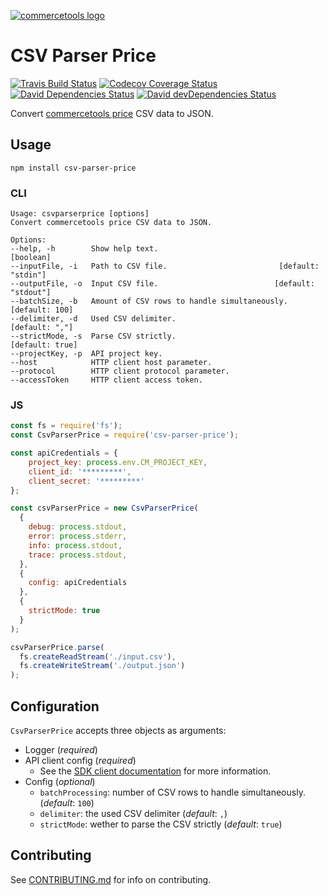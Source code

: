 [![commercetools logo][commercetools-icon]][commercetools]

# CSV Parser Price
[![Travis Build Status][travis-icon]][travis]
[![Codecov Coverage Status][codecov-icon]][codecov]
[![David Dependencies Status][david-icon]][david]
[![David devDependencies Status][david-dev-icon]][david-dev]

Convert [commercetools price](https://dev.commercetools.com/http-api-projects-products.html#price) CSV data to JSON.

## Usage
`npm install csv-parser-price`

### CLI
```
Usage: csvparserprice [options]
Convert commercetools price CSV data to JSON.

Options:
--help, -h        Show help text.                                    [boolean]
--inputFile, -i   Path to CSV file.                         [default: "stdin"]
--outputFile, -o  Input CSV file.                          [default: "stdout"]
--batchSize, -b   Amount of CSV rows to handle simultaneously.  [default: 100]
--delimiter, -d   Used CSV delimiter.                           [default: ","]
--strictMode, -s  Parse CSV strictly.                          [default: true]
--projectKey, -p  API project key.
--host            HTTP client host parameter.
--protocol        HTTP client protocol parameter.
--accessToken     HTTP client access token.
```
### JS
```js
const fs = require('fs');
const CsvParserPrice = require('csv-parser-price');

const apiCredentials = {
    project_key: process.env.CM_PROJECT_KEY,
    client_id: '*********',
    client_secret: '*********'
};

const csvParserPrice = new CsvParserPrice(
  {
    debug: process.stdout,
    error: process.stderr,
    info: process.stdout,
    trace: process.stdout,
  },
  {
    config: apiCredentials
  },
  {
    strictMode: true
  }
);

csvParserPrice.parse(
  fs.createReadStream('./input.csv'),
  fs.createWriteStream('./output.json')
);
```

## Configuration
`CsvParserPrice` accepts three objects as arguments:
- Logger (_required_)
- API client config (_required_)
  - See the [SDK client documentation](http://sphereio.github.io/sphere-node-sdk/classes/SphereClient.html) for more information.
- Config (_optional_)
  - `batchProcessing`: number of CSV rows to handle simultaneously. (_default_: `100`)
  - `delimiter`: the used CSV delimiter (_default_: `,`)
  - `strictMode`: wether to parse the CSV strictly (_default_: `true`)

## Contributing
See [CONTRIBUTING.md](CONTRIBUTING.md) for info on contributing.

[commercetools]: https://commercetools.com/
[commercetools-icon]: https://cdn.rawgit.com/commercetools/press-kit/master/PNG/72DPI/CT%20logo%20horizontal%20RGB%2072dpi.png
[travis]: https://travis-ci.org/commercetools/csv-parser-price
[travis-icon]: https://img.shields.io/travis/commercetools/csv-parser-price/master.svg?style=flat-square
[codecov]: https://codecov.io/gh/commercetools/csv-parser-price
[codecov-icon]: https://img.shields.io/codecov/c/github/commercetools/csv-parser-price.svg?style=flat-square
[david]: https://david-dm.org/commercetools/csv-parser-price
[david-icon]: https://img.shields.io/david/commercetools/csv-parser-price.svg?style=flat-square
[david-dev]: https://david-dm.org/commercetools/csv-parser-price?type=dev
[david-dev-icon]: https://img.shields.io/david/dev/commercetools/csv-parser-price.svg?style=flat-square
